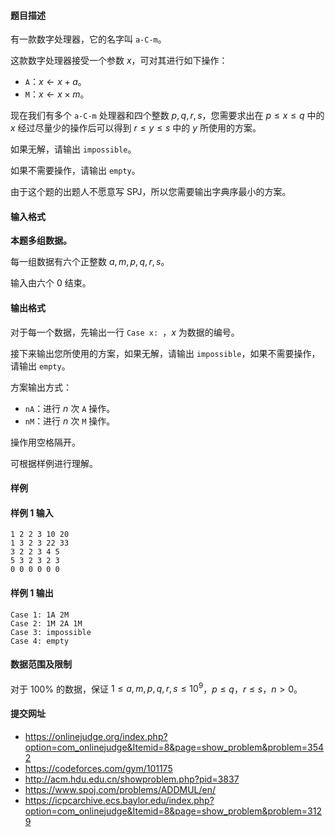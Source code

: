 #### 题目描述
有一款数字处理器，它的名字叫 `a-C-m`。

这款数字处理器接受一个参数 $x$，可对其进行如下操作：
- `A`：$x\gets x+a$。
- `M`：$x\gets x\times m$。

现在我们有多个 `a-C-m` 处理器和四个整数 $p,q,r,s$，您需要求出在 $p\le x\le q$ 中的 $x$ 经过尽量少的操作后可以得到 $r\le y\le s$ 中的 $y$ 所使用的方案。

如果无解，请输出 `impossible`。

如果不需要操作，请输出 `empty`。

由于这个题的出题人不愿意写 SPJ，所以您需要输出字典序最小的方案。
#### 输入格式
**本题多组数据。**

每一组数据有六个正整数 $a,m,p,q,r,s$。

输入由六个 $0$ 结束。
#### 输出格式
对于每一个数据，先输出一行 `Case x: `，$x$ 为数据的编号。

接下来输出您所使用的方案，如果无解，请输出 `impossible`，如果不需要操作，请输出 `empty`。

方案输出方式：
- `nA`：进行 $n$ 次 `A` 操作。
- `nM`：进行 $n$ 次 `M` 操作。

操作用空格隔开。

可根据样例进行理解。
#### 样例
#### 样例 1 输入
```
1 2 2 3 10 20
1 3 2 3 22 33
3 2 2 3 4 5
5 3 2 3 2 3
0 0 0 0 0 0
```
#### 样例 1 输出
```
Case 1: 1A 2M
Case 2: 1M 2A 1M
Case 3: impossible
Case 4: empty
```
#### 数据范围及限制
对于 $100\%$ 的数据，保证 $1\le a,m,p,q,r,s\le 10^9$，$p\le q$，$r\le s$，$n>0$。
#### 提交网址
- https://onlinejudge.org/index.php?option=com_onlinejudge&Itemid=8&page=show_problem&problem=3542
- https://codeforces.com/gym/101175
- http://acm.hdu.edu.cn/showproblem.php?pid=3837
- https://www.spoj.com/problems/ADDMUL/en/
- https://icpcarchive.ecs.baylor.edu/index.php?option=com_onlinejudge&Itemid=8&page=show_problem&problem=3129
